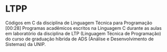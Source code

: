 # LTPP
Códigos em C da disciplina de Linguagem Técnica para Programação
[00:28]
Programas acadêmicos escritos na Linguagem C durante as aulas em laboratório da disciplina de LTP (Linguagem Técnica de Programação) do curso de graduação híbrida de ADS (Análise e Desenvolvimento de Sistemas) da UNIP.

